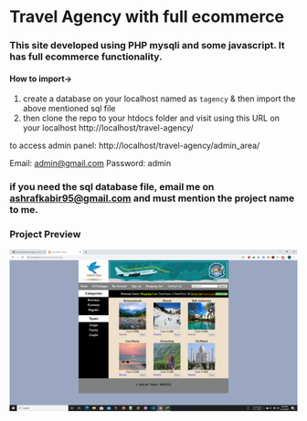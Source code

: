 # Travel Agency with full ecommerce

### This site developed using PHP mysqli and some javascript. It has full ecommerce functionality.

#### How to import->
  1. create a database on your localhost named as `tagency` & then import the above mentioned sql file
  2. then clone the repo to your htdocs folder and visit using this URL on your localhost http://localhost/travel-agency/


to access admin panel:
http://localhost/travel-agency/admin_area/


Email: admin@gmail.com
Password: admin


### if you need the sql database file, email me on <ashrafkabir95@gmail.com> and must mention the project name to me.

### Project Preview
![preview of travel agency](https://github.com/ashraf-kabir/travel-agency/blob/master/travel-agency-preview.PNG)

